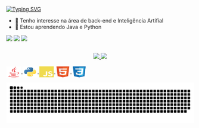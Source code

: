  <a href="https://git.io/typing-svg"><img src="https://readme-typing-svg.herokuapp.com?font=Fira+Code&pause=1000&color=993399&width=435&lines=+Oii!+Sou+Grazi+%F0%9F%91%8B" alt="Typing SVG" /></a>

- 🔭 Tenho interesse na área de back-end e Inteligência Artifial
- 🌱 Estou aprendendo Java e Python

<div> 


  <a href="https://www.instagram.com/grazi_og/" target="_blank"><img src="https://img.shields.io/badge/-Instagram-%23E4405F?style=for-the-badge&logo=instagram&logoColor=white" target="_blank"></a>
  <a href = "grazielaoliveiragg@gmail.com"><img src="https://img.shields.io/badge/-Gmail-%23333?style=for-the-badge&logo=gmail&logoColor=white" target="_blank"></a>
  <a href="https://www.linkedin.com/in/graziela-gon%C3%A7alves-/" target="_blank"><img src="https://img.shields.io/badge/-LinkedIn-%230077B5?style=for-the-badge&logo=linkedin&logoColor=white" target="_blank"></a> 
 

 
</div>

 ##
 
 
<div align="center">
  <a href="https://github.com/Graazi">
  <img height="160em" src="https://github-readme-stats.vercel.app/api?username=EduardaPires&show_icons=true&theme=dracula&include_all_commits=true&count_private=true"/>
  <img height="160em" src="https://github-readme-stats.vercel.app/api/top-langs/?username=EduardaPires&layout=compact&langs_count=7&theme=dracula"/>
</div>
  

  <div style="display: inline_block"><br>
  <img align="center" alt="Rafa-Java" height="30" width="40" src="https://raw.githubusercontent.com/devicons/devicon/master/icons/java/java-plain.svg">
  <img align="center" alt="Rafa-Python" height="30" width="40" src="https://raw.githubusercontent.com/devicons/devicon/master/icons/python/python-original.svg">
  <img align="center" alt="Rafa-Js" height="30" width="40" src="https://raw.githubusercontent.com/devicons/devicon/master/icons/javascript/javascript-plain.svg">
  <img align="center" alt="Rafa-HTML" height="30" width="40" src="https://raw.githubusercontent.com/devicons/devicon/master/icons/html5/html5-original.svg">
  <img align="center" alt="Rafa-CSS" height="30" width="40" src="https://raw.githubusercontent.com/devicons/devicon/master/icons/css3/css3-original.svg">
    
   ![snake gif](https://github.com/Graazi/Graazi/blob/output/github-contribution-grid-snake.svg)
 
</div>
  
  ##
